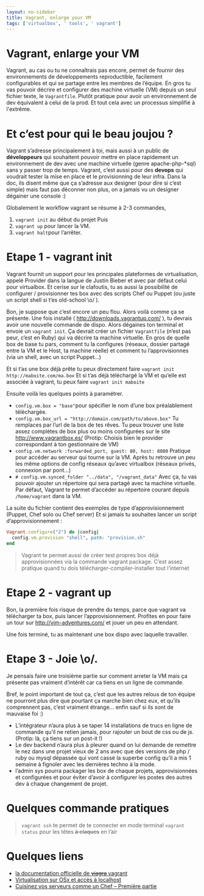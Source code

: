 ```yaml
---
layout: no-sidebar
title: Vagrant, enlarge your VM
tags: ['virtualbox', ' tools', ' vagrant']
---
```


# Vagrant, enlarge your VM
Vagrant, au cas ou tu ne connaîtrais pas encore, permet de fournir des
environnements de développements reproductible, facilement configurables et qui
se partage entre les membres de l’équipe. En gros tu vas pouvoir décrire et
configurer des machine virtuelle (VM) depuis un seul fichier texte,
le `Vagrantfile`.  Plutôt pratique pour avoir un environnement de dev
équivalent à celui de la prod. Et tout cela avec un processus simplifié
à l'extrême.

# Et c’est pour qui le beau joujou ?
Vagrant s’adresse principalement à toi, mais aussi à un public
de **développeurs** qui souhaitent pouvoir mettre en place rapidement
un environnement de dev avec une machine virtuelle (genre apache-php-*sql)
sans y passer trop de temps.
Vagrant, c’est aussi pour des **devops** qui voudrait tester la mise en
place et le provisionning de leur infra.
Dans la doc, ils disent même que ça s’adresse aux designer
(pour dire si c’est simple) mais faut pas déconner non plus,
on a jamais vu un designer dégainer une console :)

Globalement le workflow vagrant se résume à 2-3 commandes,
  1. `vagrant init` au début du projet
Puis
  2. `vagrant up` pour lancer la VM.
  1. `vagrant halt`pour l’arrêter.

# Etape 1 - vagrant init
Vagrant fournit un support pour les principales plateformes de virtualisation,
appelé Provider dans la langue de Justin Bieber et avec par défaut celui
pour virtualbox.  Et  cerise sur le clafoutis, tu as aussi la possibilité
de configurer / provisionner tes box avec des scripts Chef ou Puppet
(ou juste un script shell si t’es old-school \o/ ).

Bon, je suppose que c’est encore un peu flou. Alors voilà comme ça se présente.
Une fois installé ( http://downloads.vagrantup.com/ ), tu devrais avoir
une nouvelle commande de dispo.
Alors dégaines ton terminal et envoie un `vagrant init`. Ça devrait créer
un fichier `Vagrantfile` (n’est pas peur, c’est en Ruby) qui va décrire
ta machine virtuelle. En gros de quelle box de base tu pars, comment tu la
configures (réseaux, dossier partagé entre la VM et le Host, ta machine réelle)
et comment tu l’approvisionnes (via un shell, avec un script Puppet...)

Et si t’as une box déjà prête tu peux directement faire
`vagrant init http://maboite.com/ma.box`
Et si t’as déjà téléchargé la VM et qu’elle est associée à vagrant,
tu peux faire `vagrant init maboite`

Ensuite voilà les quelques points à paramétrer.
- `config.vm.box = "base"`pour spécifier le nom d’une box préalablement
téléchargée.
- `config.vm.box_url = "http://domain.com/path/to/above.box"` Tu remplaces
par l’url de la box de tes rêves. Tu peux trouver une liste assez complètes
de box plus ou moins configurées sur le site http://www.vagrantbox.es/
(Protip: Choisis bien le provider correspondant à ton gestionnaire de VM)
- `config.vm.network :forwarded_port, guest: 80, host: 8080` Pratique
pour accéder au serveur qui tourne sur la VM. Après tu retrouve un peu
les même options de config réseaux qu’avec virtualbox
(réseaux privés, connexion par pont...)
- `# config.vm.synced_folder "../data", "/vagrant_data"` Avec ça,
tu vas pouvoir ajouter un répertoire qui sera partagé avec ta machine virtuelle.
Par défaut, Vagrant te permet d’accéder au répertoire courant
depuis `/home/vagrant` dans la VM.

La suite du fichier contient des exemples de type d’approvisionnement
(Puppet, Chef solo ou Chef server)
Et si jamais tu souhaites lancer un script d’approvisionnement :

```ruby
Vagrant.configure("2") do |config|
  config.vm.provision "shell", path: "provision.sh"
end
```

> Vagrant te permet aussi de créer test propres box déjà approvisionnées via
la commande vagrant package. C’est assez pratique quand tu dois
télécharger-compiler-installer tout l’internet

# Etape 2 - vagrant up
Bon, la première fois risque de prendre du temps, parce que vagrant
va télécharger ta box, puis lancer l’approvisionnement. Profites en pour faire
un tour sur http://vim-adventures.com/ et jouer un peu en attendant.

Une fois terminé, tu as maintenant une box dispo avec laquelle travailler.

# Etape 3 - Joie \o/.
Je pensais faire une troisième partie sur comment arreter la VM mais
ça présente pas vraiment d’intérêt car ca tiens en un ligne de commande.

Bref, le point important de tout ça, c’est que les autres relous de ton équipe
ne pourront plus dire que pourtant ça marche bien chez eux, et qu’ils
comprennent pas, c’est vraiment étrange... enfin sauf si ils sont
de mauvaise foi :)
- L’intégrateur n’aura plus à se taper 14 installations de trucs en
ligne de commande qu’il ne retien jamais, pour rajouter un bout de css ou de js.
(Protip: là, ça tiens sur un post-it !)
- Le dev backend n’aura plus à pleurer quand on lui demande de remettre le nez
dans une projet vieux de 2 ans avec que des versions de php / ruby ou mysql
dépassée qui vont cassé la superbe config qu’il a mis 1 semaine à fignoler
avec les dernières techno à la mode.
- l’admin sys pourra packager les box de chaque projets, approvisionnées
et configurées et pour éviter d’avoir à configurer les postes des autres
dev à chaque changement de projet.

# Quelques commande pratiques
> `vagrant ssh` te permet de te connecter en mode terminal
> `vagrant status` pour les têtes ~~à claques~~ en l’air

# Quelques liens
* [la documentation officielle de ~~viagra~~ vagrant](http://docs.vagrantup.com/v2/)
* [Virtualisation sur OSx et accès à localhost](https://github.com/putaindecode/propositions-de-posts/issues/4)
* [Cuisinez vos serveurs comme un Chef – Première partie](http://jolicode.com/blog/cuisinez-vos-serveurs-comme-un-chef-premiere-partie)
